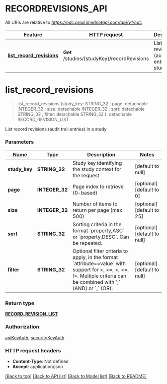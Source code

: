 # RECORDREVISIONS_API

All URIs are relative to *https://edc.prod.imednetapi.com/api/v1/edc*

Feature | HTTP request | Description
------------- | ------------- | -------------
[**list_record_revisions**](RECORDREVISIONS_API.md#list_record_revisions) | **Get** /studies/{studyKey}/recordRevisions | List record revisions (audit trail entries) in a study


# **list_record_revisions**
> list_record_revisions (study_key: STRING_32 ; page:  detachable INTEGER_32 ; size:  detachable INTEGER_32 ; sort:  detachable STRING_32 ; filter:  detachable STRING_32 ): detachable RECORD_REVISION_LIST


List record revisions (audit trail entries) in a study


### Parameters

Name | Type | Description  | Notes
------------- | ------------- | ------------- | -------------
 **study_key** | **STRING_32**| Study key identifying the study context for the request | [default to null]
 **page** | **INTEGER_32**| Page index to retrieve (0-based) | [optional] [default to 0]
 **size** | **INTEGER_32**| Number of items to return per page (max 500) | [optional] [default to 25]
 **sort** | **STRING_32**| Sorting criteria in the format &#x60;property,ASC&#x60; or &#x60;property,DESC&#x60;. Can be repeated. | [optional] [default to null]
 **filter** | **STRING_32**| Optional filter criteria to apply, in the format &#x60;attribute&#x3D;&#x3D;value&#x60; with support for &gt;, &gt;&#x3D;, &lt;, &lt;&#x3D;, !&#x3D;. Multiple criteria can be combined with &#x60;;&#x60; (AND) or &#x60;,&#x60; (OR). | [optional] [default to null]

### Return type

[**RECORD_REVISION_LIST**](RecordRevisionList.md)

### Authorization

[apiKeyAuth](../README.md#apiKeyAuth), [securityKeyAuth](../README.md#securityKeyAuth)

### HTTP request headers

 - **Content-Type**: Not defined
 - **Accept**: application/json

[[Back to top]](#) [[Back to API list]](../README.md#documentation-for-api-endpoints) [[Back to Model list]](../README.md#documentation-for-models) [[Back to README]](../README.md)

